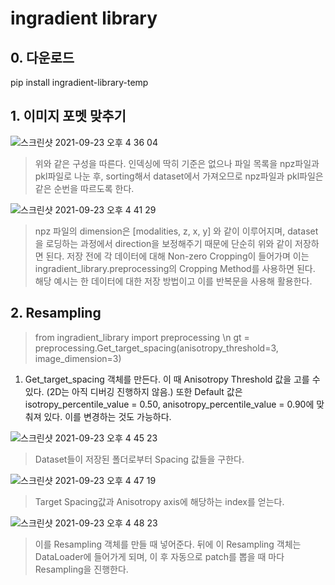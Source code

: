 # ingradient library
 
## 0. 다운로드
pip install ingradient-library-temp

## 1. 이미지 포멧 맞추기
![스크린샷 2021-09-23 오후 4 36 04](https://user-images.githubusercontent.com/87344797/134470205-83603804-7556-402c-833a-1b919b7a16db.png)
> 위와 같은 구성을 따른다.
> 인덱싱에 딱히 기준은 없으나 파일 목록을 npz파일과 pkl파일로 나눈 후, sorting해서 dataset에서 가져오므로 npz파일과 pkl파일은 같은 순번을 따르도록 한다.

![스크린샷 2021-09-23 오후 4 41 29](https://user-images.githubusercontent.com/87344797/134470839-ee7ccc7b-7182-43ac-9425-2f83daa59d1a.png)
> npz 파일의 dimension은 [modalities, z, x, y] 와 같이 이루어지며, dataset을 로딩하는 과정에서 direction을 보정해주기 때문에 단순히 위와 같이 저장하면 된다.
> 저장 전에 각 데이터에 대해 Non-zero Cropping이 들어가며 이는 ingradient_library.preprocessing의 Cropping Method를 사용하면 된다.
> 해당 예시는 한 데이터에 대한 저장 방법이고 이를 반복문을 사용해 활용한다.


## 2. Resampling
> from ingradient_library import preprocessing \n
> gt = preprocessing.Get_target_spacing(anisotropy_threshold=3, image_dimension=3)
1. Get_target_spacing 객체를 만든다. 이 때 Anisotropy Threshold 값을 고를 수 있다. (2D는 아직 디버깅 진행하지 않음.) 또한 Default 값은 isotropy_percentile_value = 0.50, anisotropy_percentile_value = 0.90에 맞춰져 있다. 이를 변경하는 것도 가능하다.


![스크린샷 2021-09-23 오후 4 45 23](https://user-images.githubusercontent.com/87344797/134471262-41c97979-3e5d-4528-b056-950178db8ce6.png)
> Dataset들이 저장된 폴더로부터 Spacing 값들을 구한다.


![스크린샷 2021-09-23 오후 4 47 19](https://user-images.githubusercontent.com/87344797/134471483-0e1dc44a-9bfb-49ba-96ed-05259ef0ad5a.png)
> Target Spacing값과 Anisotropy axis에 해당하는 index를 얻는다.


![스크린샷 2021-09-23 오후 4 48 23](https://user-images.githubusercontent.com/87344797/134471608-c6e59aa4-2723-4935-bd92-50cf59d3b130.png)
> 이를 Resampling 객체를 만들 때 넣어준다.
> 뒤에 이 Resampling 객체는 DataLoader에 들어가게 되며, 이 후 자동으로 patch를 뽑을 때 마다 Resampling을 진행한다.
